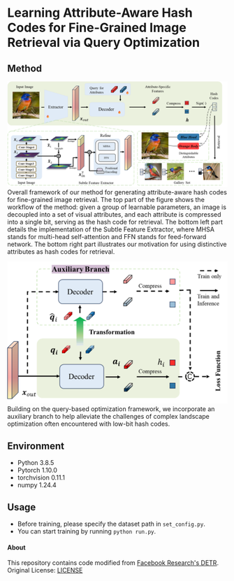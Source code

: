 # Learning Attribute-Aware Hash Codes for Fine-Grained Image Retrieval via Query Optimization

## Method
![framework ](./figures/framework.png)
Overall framework of our method for generating attribute-aware hash codes for fine-grained image retrieval. The top part of the figure shows the workflow of the method: given a group of learnable parameters, an image is decoupled into a set of visual attributes, and each attribute is compressed into a single bit, serving as the hash code for retrieval. The bottom left part details the implementation of the Subtle Feature Extractor, where MHSA stands for multi-head self-attention and FFN stands for feed-forward network. The bottom right part illustrates our motivation for using distinctive attributes as hash codes for retrieval.

![auxiliary_branch](./figures/auxiliary_branch.png)
Building on the query-based optimization framework, we incorporate an auxiliary branch to help alleviate the challenges of complex landscape optimization often encountered with low-bit hash codes.



## Environment
- Python 3.8.5
- Pytorch 1.10.0
- torchvision 0.11.1
- numpy 1.24.4

## Usage
- Before training, please specify the dataset path in `set_config.py`.
- You can start training by running `python run.py`.



#### About
This repository contains code modified from [Facebook Research's DETR](https://github.com/facebookresearch/detr).
Original License: [LICENSE](https://github.com/facebookresearch/detr/blob/main/LICENSE)
